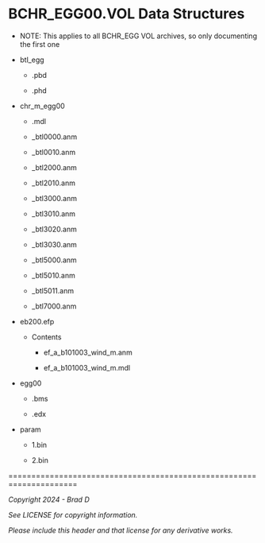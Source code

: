 # BCHR_EGG00.VOL Data Structures

* NOTE: This applies to all BCHR_EGG VOL archives, so only documenting the first one

* btl_egg

	* .pbd

	* .phd

* chr_m_egg00

	* .mdl

	* _btl0000.anm

	* _btl0010.anm

	* _btl2000.anm

	* _btl2010.anm

	* _btl3000.anm

	* _btl3010.anm

	* _btl3020.anm

	* _btl3030.anm

	* _btl5000.anm

	* _btl5010.anm

	* _btl5011.anm

	* _btl7000.anm

* eb200.efp

	* Contents

		* ef_a_b101003_wind_m.anm

		* ef_a_b101003_wind_m.mdl

* egg00

	* .bms

	* .edx

* param

	* 1.bin

	* 2.bin

=====================================================================

*Copyright 2024 - Brad D*

*See LICENSE for copyright information.*

*Please include this header and that license for any derivative works.*